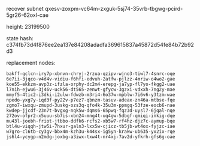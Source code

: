 recover subnet qxesv-zoxpm-vc64m-zxguk-5sj74-35vrb-tbgwg-pcird-5gr26-62oxl-cae

height: 23199500

state hash: c374fb73d4f876ee2ea137e84208adadfa369615837a45872d54fe84b72b92d3

replacement nodes:
```
bakff-gclcn-iry7p-xbnvn-chryj-2rzua-qzipv-wjno3-tiwl7-4snrc-oqe
6e7ii-3jqco-v4d4v-vidiu-f6hfi-edvuh-2atfw-pjlzz-4mriw-o4wo2-gae
koe55-ekkzm-avp3z-ifzla-orphy-dc2m4-erepg-ja7yp-fl7yo-fkgg2-uae
l7nih-ejwu6-3j46v-uck56-dt565-zenwt-gfycw-3gzxi-vdxxh-7ng2y-mae
mmyf5-4tic2-i3dki-i2ulw-fdwzb-m3ri4-6o37w-mpblw-7i6v6-y3tzm-wae
npedo-yxg7y-iqd3f-py22v-p7ez7-qbnzm-tasuv-adeax-zn46a-mtbse-fqe
zgmo7-iwxqu-zmupd-3uskg-ozs3q-qfo4k-35u3m-ppmgq-53fze-eocb6-nae
kwdep-jjcdf-23n7t-bvgxg-nqk5w-dqms6-65pwq-fqz3d-uysl7-6jqal-nqe
272ov-ofpr2-x5uuu-sb7is-xbn24-mng4t-uq4gw-5dbgf-qmiqi-inkig-dqe
mu43l-joebh-friot-jtbbo-ddfk6-rcfs2-xb5w7-rf4hz-djz7c-aymup-bqe
btl4u-viqqh-jtw5i-7hxur-galn3-lxx5w-cjicz-tb5jb-wt4ox-fyjzc-iae
w7gro-cl6tb-cy3gv-bbx4m-kzh3u-k44sx-ig5yn-krakw-ub635-yx2ix-rqe
js6l4-ycygp-n2mdg-joxbg-a3iwx-txw4t-nr4xj-7av2d-yfkrh-gfs6g-oae

```